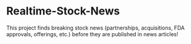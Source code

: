 # Realtime-Stock-News
This project finds breaking stock news (partnerships, acquisitions, FDA approvals, offerings, etc.) before they are published in news articles!
